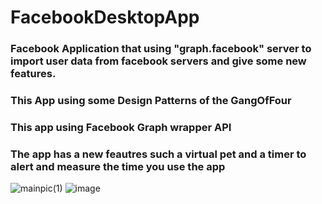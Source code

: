 # FacebookDesktopApp

### Facebook Application that using "graph.facebook" server to import user data from facebook servers and give some new features.
### This App using some Design Patterns of the GangOfFour
### This app using Facebook Graph wrapper API
### The app has a new feautres such a virtual pet and a timer to alert and measure the time you use the app 
![mainpic(1)](https://user-images.githubusercontent.com/85076725/183270081-065c9d54-68af-4bd3-b0e1-c9a08cae76ce.jpg)
![image](https://user-images.githubusercontent.com/85076725/183270032-e338a64f-f582-4ed6-aa03-72709428146e.png)
